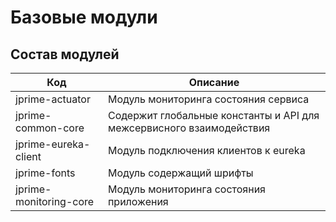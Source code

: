 # Базовые модули

## Состав модулей

| Код     | Описание  
| ------------- | ------------------
| jprime-actuator | Модуль мониторинга состояния сервиса 
| jprime-common-core | Содержит глобальные константы и API для межсервисного взаимодействия
| jprime-eureka-client | Модуль подключения клиентов к eureka 
| jprime-fonts | Модуль содержащий шрифты
| jprime-monitoring-core | Модуль мониторинга состояния приложения